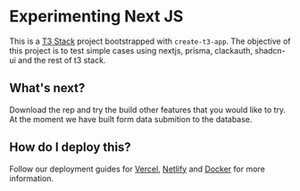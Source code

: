 # Experimenting Next JS

This is a [T3 Stack](https://create.t3.gg/) project bootstrapped with `create-t3-app`.
The objective of this project is to test simple cases using nextjs, prisma, clackauth, shadcn-ui and the rest of t3 stack.

## What's next?
Download the rep and try the build other features that you would like to try.
At the moment we have built form data submition to the database.

## How do I deploy this?

Follow our deployment guides for [Vercel](https://create.t3.gg/en/deployment/vercel), [Netlify](https://create.t3.gg/en/deployment/netlify) and [Docker](https://create.t3.gg/en/deployment/docker) for more information.

